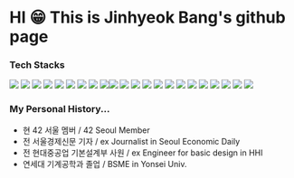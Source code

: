 # HI 😁 This is Jinhyeok Bang's github page

### Tech Stacks

<img src="https://img.shields.io/badge/Linux-black?style=?style=for-the-badge&logo=linux&logoColor=white"/> <img src="https://img.shields.io/badge/C/C++-black?style=?style=for-the-badge&logo=cplusplus&logoColor=white"/> <img src="https://img.shields.io/badge/HTML5-E34F26?style=?style=for-the-badge&logo=html5&logoColor=white"/> <img src="https://img.shields.io/badge/CSS3-1572B6?style=?style=for-the-badge&logo=css3&logoColor=white"/> <img src="https://img.shields.io/badge/Python-3776AB?style=?style=for-the-badge&logo=python&logoColor=white"/> <img src="https://img.shields.io/badge/Java-orange?style=?style=for-the-badge&logo=java&logoColor=white"/> <img src="https://img.shields.io/badge/React-61DAFB?style=?style=for-the-badge&logo=React&logoColor=blue"/> <img src="https://img.shields.io/badge/JavaScript-F7DF1E?style=?style=for-the-badge&logo=javascript&logoColor=white"/> <img src="https://img.shields.io/badge/TypeScript-blue?style=?style=for-the-badge&logo=TypeScript&logoColor=white"/><img src="https://img.shields.io/badge/StyledComponents-DB7093?style=?style=for-the-badge&logo=styled-components&logoColor=white"/> <img src="https://img.shields.io/badge/ESLint-4B32C3?style=?style=for-the-badge&logo=ESLint&logoColor=white"/> <img src="https://img.shields.io/badge/Recoil-0088CC?style=flat-squre&logo=&logoColor=white"> <img src="https://img.shields.io/badge/ReactRouter-0088CC?style=flat-squre&logo=reactrouter&logoColor=white"> <img src="https://img.shields.io/badge/NestJS-E0234E?style=?style=for-the-badge&logo=NestJS&logoColor=white"/> <img src="https://img.shields.io/badge/PostgreSQL-4169E1?style=?style=for-the-badge&logo=PostgreSQL&logoColor=white"/>
<img src="https://img.shields.io/badge/MongoDB-47A248?style=?style=for-the-badge&logo=mongodb&logoColor=white"/> <img src="https://img.shields.io/badge/Prisma-2D3748?style=?style=for-the-badge&logo=Prisma&logoColor=white"/> <img src="https://img.shields.io/badge/Docker-2496ED?style=?style=for-the-badge&logo=docker&logoColor=white"/> <img src="https://img.shields.io/badge/NginX-009639?style=?style=for-the-badge&logo=nginx&logoColor=white"/> <img src="https://img.shields.io/badge/Socket.IO-010101?style=?style=for-the-badge&logo=socketdotio&logoColor=white"/> <img src="https://img.shields.io/badge/Git-F05032?style=?style=for-the-badge&logo=git&logoColor=white"/> <img src="https://img.shields.io/badge/Figma-F24E1E?style=?style=for-the-badge&logo=figma&logoColor=white"/>

<!-- 향후 추가
<img src="https://img.shields.io/badge/Spring-6DB33F?style=?style=for-the-badge&logo=spring&logoColor=white"/> <img src="https://img.shields.io/badge/SpringBoot-6DB33F?style=?style=for-the-badge&logo=springboot&logoColor=white"/> -->

<!-- https://simpleicons.org -->
<!-- https://shields.io -->

### My Personal History...

-   현 42 서울 멤버 / 42 Seoul Member <br>
-   전 서울경제신문 기자 / ex Journalist in Seoul Economic Daily <br>
-   전 현대중공업 기본설계부 사원 / ex Engineer for basic design in HHI <br>
-   연세대 기계공학과 졸업 / BSME in Yonsei Univ. <br>

<!--
**whaleshade/whaleshade** is a ✨ _special_ ✨ repository because its `README.md` (this file) appears on your GitHub profile.

Here are some ideas to get you started:

- 🔭 I’m currently working on ...
- 🌱 I’m currently learning ...
- 👯 I’m looking to collaborate on ...
- 🤔 I’m looking for help with ...
- 💬 Ask me about ...
- 📫 How to reach me: ...
- 😄 Pronouns: ...
- ⚡ Fun fact: ...
-->
